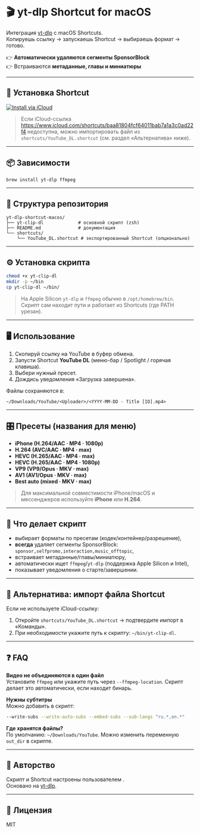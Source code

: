 # 🎬 yt-dlp Shortcut for macOS

Интеграция [yt-dlp](https://github.com/yt-dlp/yt-dlp) с macOS Shortcuts.  
Копируешь ссылку → запускаешь Shortcut → выбираешь формат → готово.

👉 **Автоматически удаляются сегменты SponsorBlock**  
👉 Встраиваются **метаданные, главы и миниатюры**  

---

## 🚀 Установка Shortcut

[![Install via iCloud](https://img.shields.io/badge/Install%20via%20iCloud-Shortcut-blue?logo=icloud)](https://www.icloud.com/shortcuts/baa81804fcf64011bab7a1a3c0ad22f4)

> Если iCloud-ссылка https://www.icloud.com/shortcuts/baa81804fcf64011bab7a1a3c0ad22f4 недоступна, можно импортировать файл из `shortcuts/YouTube_DL.shortcut` (см. раздел «Альтернатива» ниже).

---

## 📦 Зависимости

```bash
brew install yt-dlp ffmpeg
```

---

## 📂 Структура репозитория

```
yt-dlp-shortcut-macos/
├── yt-clip-dl             # основной скрипт (zsh)
├── README.md              # документация
└── shortcuts/
    └── YouTube_DL.shortcut # экспортированный Shortcut (опционально)
```

---

## ⚙️ Установка скрипта

```bash
chmod +x yt-clip-dl
mkdir -p ~/bin
cp yt-clip-dl ~/bin/
```

> На Apple Silicon `yt-dlp` и `ffmpeg` обычно в `/opt/homebrew/bin`.  
> Скрипт сам находит пути и работает из Shortcuts (где PATH урезан).

---

## 🖥 Использование

1) Скопируй ссылку на YouTube в буфер обмена.  
2) Запусти Shortcut **YouTube DL** (меню-бар / Spotlight / горячая клавиша).  
3) Выбери нужный пресет.  
4) Дождись уведомления «Загрузка завершена».

Файлы сохраняются в:
```
~/Downloads/YouTube/<Uploader>/<YYYY-MM-DD - Title [ID].mp4>
```

---

## 🎛 Пресеты (названия для меню)

- **iPhone (H.264/AAC · MP4 · 1080p)**
- **H.264 (AVC/AAC · MP4 · max)**
- **HEVC (H.265/AAC · MP4 · max)**
- **HEVC (H.265/AAC · MP4 · 1080p)**
- **VP9 (VP9/Opus · MKV · max)**
- **AV1 (AV1/Opus · MKV · max)**
- **Best auto (mixed · MKV · max)**

> Для максимальной совместимости iPhone/macOS и мессенджеров используйте **iPhone** или **H.264**.

---

## 🧩 Что делает скрипт

- выбирает форматы по пресетам (кодек/контейнер/разрешение),
- **всегда** удаляет сегменты SponsorBlock: `sponsor,selfpromo,interaction,music_offtopic`,
- встраивает метаданные/главы/миниатюру,
- автоматически ищет `ffmpeg`/`yt-dlp` (поддержка Apple Silicon и Intel),
- показывает уведомления о старте/завершении.

---

## 🔧 Альтернатива: импорт файла Shortcut

Если не используете iCloud-ссылку:
1. Откройте `shortcuts/YouTube_DL.shortcut` → подтвердите импорт в «Команды».
2. При необходимости укажите путь к скрипту: `~/bin/yt-clip-dl`.

---

## ❓ FAQ

**Видео не объединяются в один файл**  
Установите `ffmpeg` или укажите путь через `--ffmpeg-location`. Скрипт делает это автоматически, если находит бинарь.

**Нужны субтитры**  
Можно добавить в скрипт:
```bash
--write-subs --write-auto-subs --embed-subs --sub-langs "ru.*,en.*"
```

**Где хранятся файлы?**  
По умолчанию: `~/Downloads/YouTube`. Можно изменить переменную `out_dir` в скрипте.

---

## 🙌 Авторство

Скрипт и Shortcut настроены пользователем **<your github nick>**.  
Основано на [yt-dlp](https://github.com/yt-dlp/yt-dlp).

---

## 📜 Лицензия

MIT

